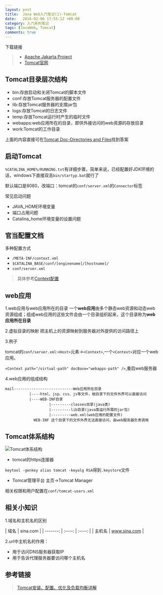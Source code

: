```yaml
---
layout: post
title:  Java Web入门笔记(1)-Tomcat
date:   2016-02-06 17:55:12 +08:00
category: 入门系列笔记
tags: [JavaWeb, Tomcat]
comments: true
---
```


下载链接

>* [Apache Jakarta Project](http://jakarta.apache.org)
>* [Tomcat官网](http://tomcat.apache.org/)

<!-- more -->

## Tomcat目录层次结构

- bin:存放启动和关闭Tomcat的脚本文件
- conf:存放Tomcat服务器的配置文件
- lib:存放Tomcat服务器的支撑jar包
- logs:存放Tomcat的日志文件
- temp:存放Tomcat运行时产生的临时文件
- webapps:web应用所在的目录，即供外接访问的web资源的存放目录
- work:Tomcat的工作目录

上面的内容直接可在[Tomcat Doc-Directories and Files](http://tomcat.apache.org/tomcat-8.0-doc/introduction.html#Terminology)找到答案

## 启动Tomcat

`%CATALINA_HOME%/RUNNING.txt`有详细步骤，简单来说，已经配置好JDK环境的话，windows下直接双击`bin/startyp.bat`就行了

默认端口是8080，改端口：tomcat的`conf/server.xml`的`Connector`标签

常见启动问题

- JAVA_HOME环境变量
- 端口占用问题
- Catalina_home环境变量的设置问题

## 官当配置文档
多种配置方式

- `/META-INF/context.xml`
- `$CATALINA_BASE/conf/[enginename]/[hostname]/`
- `conf/server.xml`

> 具体参考[Context配置](http://tomcat.apache.org/tomcat-8.0-doc/config/context.html#Defining_a_context)

## web应用

1.web应用与web应用所在的目录
一个**web应用**由多个静态web资源和动态web资源组成；组成web应用的这些文件会由一个目录组织起来，这个目录称为**web应用所在目录**


2.虚拟目录的映射
把主机上的资源映射到服务器对外提供的访问路径上

3.例子

tomcat的`conf/server.xml`:`<Host>`元素->`<Context>`,一个`<Context>`对应一个web应用。

`<Context path="/virtual-path" docBase="webapps-path" />`,重启web服务器

4.web应用的组成结构

```
mail---------------------------Web应用所在目录
           |----html、jsp、css、js等文件，根目录下的文件外界可以直接访问
           |----WEB-INF目录
                    |---------classes目录(java类)
                    |---------lib目录(java类运行所需的jar包)
                    |---------web.xml(web应用的配置文件)
             WEB-INF 这个目录下的文件外界无法直接访问，由web服务器负责调用
```


## Tomcat体系结构

![Tomcat体系结构](http://blog.qiniu.brianway.site/javaweb_tomcat%E4%BD%93%E7%B3%BB%E7%BB%93%E6%9E%84.png)



- tomcat的https连接器

`keytool -genkey alias tomcat -keyalg RSA`得到`.keystore`文件


- Tomcat管理平台
主页->Tomcat Manager

相关权限和用户配置在`conf/tomcat-users.xml`




## 相关小知识

1.域名和主机名的区别

| 域名  |     sina.com  |
| -------:  | :----:  | :----:  |
| 主机名  |     www.sina.com  |


2.url中主机名的作用：

- 用于访问DNS服务器获取IP
- 用于告诉代理服务器要访问哪个主机名


## 参考链接

> [Tomcat安装、配置、优化及负载均衡详解
](http://www.cnblogs.com/rocomp/p/4802396.html)
